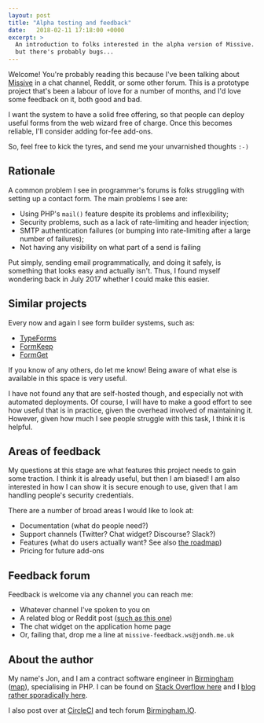 ```yaml
---
layout: post
title: "Alpha testing and feedback"
date:   2018-02-11 17:18:00 +0000
excerpt: >
  An introduction to folks interested in the alpha version of Missive. It works,
  but there's probably bugs...
---
```


Welcome! You're probably reading this because I've been talking about
[Missive](https://missive-test.jondh.me.uk/) in a chat channel, Reddit, or some other
forum. This is a prototype project that's been a labour of love for a number of months,
and I'd love some feedback on it, both good and bad.

I want the system to have a solid free offering, so that people can deploy useful
forms from the web wizard free of charge. Once this becomes reliable, I'll consider
adding for-fee add-ons.

So, feel free to kick the tyres, and send me your unvarnished thoughts `:-)`

## Rationale

A common problem I see in programmer's forums is folks struggling with setting up
a contact form. The main problems I see are:

* Using PHP's `mail()` feature despite its problems and inflexibility;
* Security problems, such as a lack of rate-limiting and header injection;
* SMTP authentication failures (or bumping into rate-limiting after a large number
of failures);
* Not having any visibility on what part of a send is failing

Put simply, sending email programmatically, and doing it safely, is something
that looks easy and actually isn't. Thus, I found myself wondering back in July 2017
whether I could make this easier.

## Similar projects

Every now and again I see form builder systems, such as:

* [TypeForms](https://www.typeform.com/)
* [FormKeep](https://formkeep.com/)
* [FormGet](https://www.formget.com/)

If you know of any others, do let me know! Being aware of what else is available in this
space is very useful.

I have not found any that are self-hosted though, and especially not with
automated deployments. Of course, I will have to make a good effort to see
how useful that is in practice, given the overhead involved of maintaining it. However,
given how much I see people struggle with this task, I think it is helpful.

## Areas of feedback

My questions at this stage are what features this project needs to gain some traction.
I think it is already useful, but then I am biased! I am also interested in how I
can show it is secure enough to use, given that I am handling people's security
credentials.

There are a number of broad areas I would like to look at:

* Documentation (what do people need?)
* Support channels (Twitter? Chat widget? Discourse? Slack?)
* Features (what do users actually want? See also [the roadmap](/2018/02/09/roadmap.html))
* Pricing for future add-ons

## Feedback forum

Feedback is welcome via any channel you can reach me:

* Whatever channel I've spoken to you on
* A related blog or Reddit post ([such as this one](https://talk.birmingham.io/t/contact-form-email-deployment-project/3507))
* The chat widget on the application home page
* Or, failing that, drop me a line at `missive-feedback.ws@jondh.me.uk`

## About the author

My name's Jon, and I am a contract software engineer in
[Birmingham](https://en.wikipedia.org/wiki/Birmingham)
([map](https://www.openstreetmap.org/#map=14/52.4788/-1.8909)), specialising in PHP.
I can be found on [Stack Overflow here](https://stackoverflow.com/users/472495/halfer)
and I [blog rather sporadically here](https://blog.jondh.me.uk/).

I also post over at [CircleCI](https://discuss.circleci.com/u/halfer) and
tech forum [Birmingham.IO](https://talk.birmingham.io/u/halfer).
